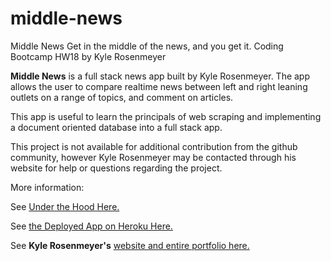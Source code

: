 # middle-news
Middle News
Get in the middle of the news, and you get it.
Coding Bootcamp HW18 by Kyle Rosenmeyer

**Middle News** is a full stack news app built by Kyle Rosenmeyer. The app allows the user to compare realtime news between left and right leaning outlets on a range of topics, and comment on articles.

This app is useful to learn the principals of web scraping and implementing a document oriented database into a full stack app. 

This project is not available for additional contribution from the github community, however
Kyle Rosenmeyer may be contacted through his website for help or questions
regarding the project.

More information:

See [Under the Hood Here.](https://github.com/kylerosenmeyer/middle-news)

See [the Deployed App on Heroku Here.](https://middle-news.herokuapp.com/)

See **Kyle Rosenmeyer's** [website and entire portfolio here.](https://kyle-rosenmeyer.herokuapp.com/)
